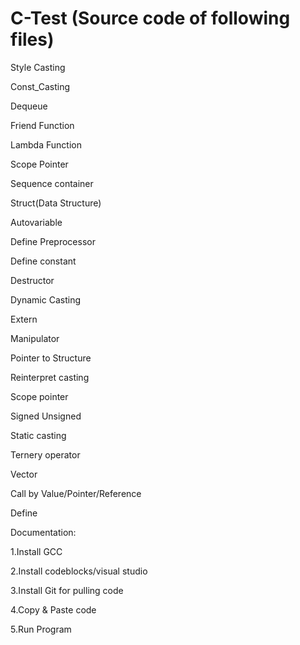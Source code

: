 # C-Test (Source code of following files)

Style Casting

Const_Casting

Dequeue

Friend Function

Lambda Function

Scope Pointer

Sequence container

Struct(Data Structure)

Autovariable

Define Preprocessor

Define constant

Destructor

Dynamic Casting

Extern

Manipulator

Pointer to Structure

Reinterpret casting

Scope pointer

Signed Unsigned

Static casting

Ternery operator

Vector

Call by Value/Pointer/Reference

Define



Documentation:

1.Install GCC

2.Install codeblocks/visual studio

3.Install Git for pulling code

4.Copy & Paste code

5.Run Program
